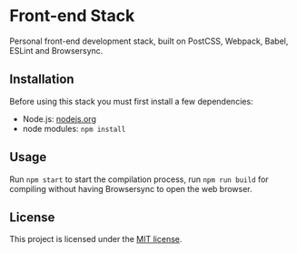 # Front-end Stack

Personal front-end development stack, built on PostCSS, Webpack, Babel, ESLint
and Browsersync.

## Installation

Before using this stack you must first install a few dependencies:

- Node.js: [nodejs.org](http://nodejs.org/)
- node modules: `npm install`

## Usage

Run `npm start` to start the compilation process, run `npm run build` for
compiling without having Browsersync to open the web browser.

## License

This project is licensed under the [MIT license](LICENSE).
